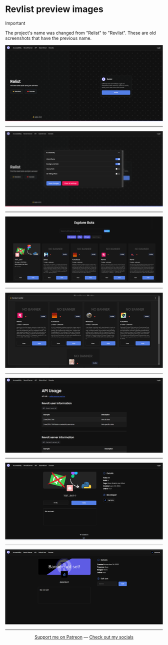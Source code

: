 # Revlist preview images

> [!Important]
> The project's name was changed from "Relist" to "Revlist". These are old screenshots that have the previous name.

<p align="center"><img src="./preview/1.png"></p>

---

<p align="center"><img src="./preview/2.png"></p>

---

<p align="center"><img src="./preview/3.png"></p>

---

<p align="center"><img src="./preview/4.png"></p>

---

<p align="center"><img src="./preview/5.png"></p>

---

<p align="center"><img src="./preview/6.png"></p>

---

<p align="center"><img src="./preview/7.png"></p>

---

<p align="center"><a href="https://www.patreon.com/axorax">Support me on Patreon</a> — <a href="https://github.com/axorax/socials">Check out my socials</a></p>
